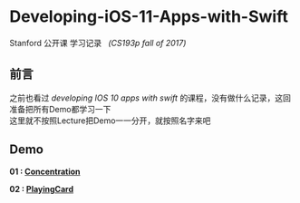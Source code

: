 # Developing-iOS-11-Apps-with-Swift
Stanford 公开课 学习记录   *(CS193p fall of 2017)*
## 前言
之前也看过 *developing IOS 10 apps with swift* 的课程，没有做什么记录，这回准备把所有Demo都学习一下  
这里就不按照Lecture把Demo一一分开，就按照名字来吧  
## Demo

**01 : [Concentration](https://github.com/Joshuuuuuua/Developing-iOS-11-Apps-with-Swift/tree/master/Demos/Concentration/Concentration)**  


**02 : [PlayingCard](https://github.com/Joshuuuuuua/Developing-iOS-11-Apps-with-Swift/tree/master/Demos/PlayingCard/PlayingCard)**
